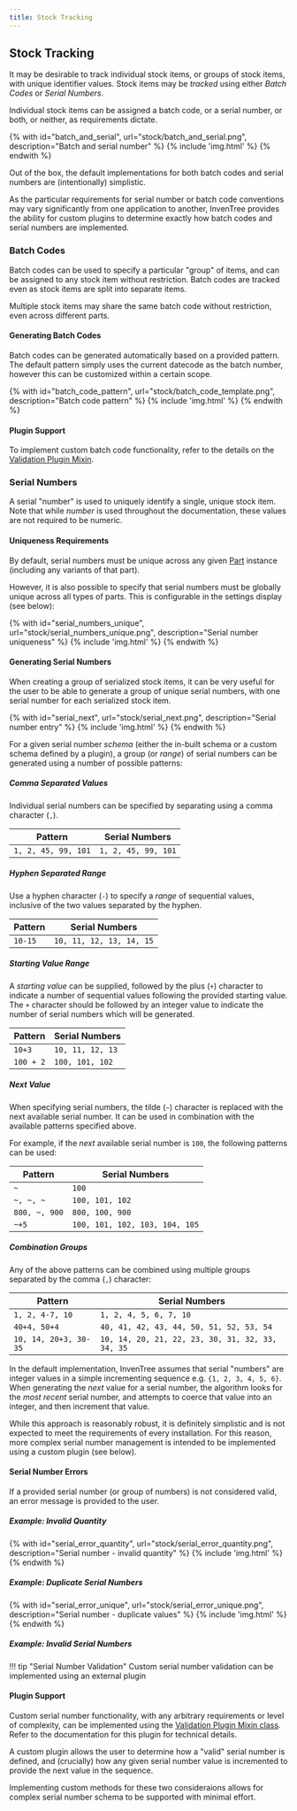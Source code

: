 ```yaml
---
title: Stock Tracking
---
```


## Stock Tracking

It may be desirable to track individual stock items, or groups of stock items, with unique identifier values. Stock items may be *tracked* using either *Batch Codes* or *Serial Numbers*.

Individual stock items can be assigned a batch code, or a serial number, or both, or neither, as requirements dictate.

{% with id="batch_and_serial", url="stock/batch_and_serial.png", description="Batch and serial number" %}
{% include 'img.html' %}
{% endwith %}

Out of the box, the default implementations for both batch codes and serial numbers are (intentionally) simplistic.

As the particular requirements for serial number or batch code conventions may vary significantly from one application to another, InvenTree provides the ability for custom plugins to determine exactly how batch codes and serial numbers are implemented.

### Batch Codes

Batch codes can be used to specify a particular "group" of items, and can be assigned to any stock item without restriction. Batch codes are tracked even as stock items are split into separate items.

Multiple stock items may share the same batch code without restriction, even across different parts.

#### Generating Batch Codes

Batch codes can be generated automatically based on a provided pattern. The default pattern simply uses the current datecode as the batch number, however this can be customized within a certain scope.

{% with id="batch_code_pattern", url="stock/batch_code_template.png", description="Batch code pattern" %}
{% include 'img.html' %}
{% endwith %}

#### Plugin Support

To implement custom batch code functionality, refer to the details on the [Validation Plugin Mixin](../extend/plugins/validation.md#batch-codes).

### Serial Numbers

A serial "number" is used to uniquely identify a single, unique stock item. Note that while *number* is used throughout the documentation, these values are not required to be numeric.

#### Uniqueness Requirements

By default, serial numbers must be unique across any given [Part](../part/part.md) instance (including any variants of that part).

However, it is also possible to specify that serial numbers must be globally unique across all types of parts. This is configurable in the settings display (see below):

{% with id="serial_numbers_unique", url="stock/serial_numbers_unique.png", description="Serial number uniqueness" %}
{% include 'img.html' %}
{% endwith %}

#### Generating Serial Numbers

When creating a group of serialized stock items, it can be very useful for the user to be able to generate a group of unique serial numbers, with one serial number for each serialized stock item.

{% with id="serial_next", url="stock/serial_next.png", description="Serial number entry" %}
{% include 'img.html' %}
{% endwith %}

For a given serial number *schema* (either the in-built schema or a custom schema defined by a plugin), a group (or *range*) of serial numbers can be generated using a number of possible patterns:

##### Comma Separated Values

Individual serial numbers can be specified by separating using a comma character (`,`).

| Pattern | Serial Numbers |
| --- | --- |
| `1, 2, 45, 99, 101` | `1, 2, 45, 99, 101` |

##### Hyphen Separated Range

Use a hyphen character (`-`) to specify a *range* of sequential values, inclusive of the two values separated by the hyphen.

| Pattern | Serial Numbers |
| --- | --- |
| `10-15` | `10, 11, 12, 13, 14, 15` |

##### Starting Value Range

A *starting value* can be supplied, followed by the plus (`+`) character to indicate a number of sequential values following the provided starting value. The `+` character should be followed by an integer value to indicate the number of serial numbers which will be generated.

| Pattern | Serial Numbers |
| --- | --- |
| `10+3` | `10, 11, 12, 13` |
| `100 + 2` | `100, 101, 102` |

##### Next Value

When specifying serial numbers, the tilde (`~`) character is replaced with the next available serial number. It can be used in combination with the available patterns specified above.

For example, if the *next* available serial number is `100`, the following patterns can be used:

| Pattern | Serial Numbers |
| --- | --- |
| `~` | `100` |
| `~, ~, ~` | `100, 101, 102` |
| `800, ~, 900` | `800, 100, 900` |
| `~+5` | `100, 101, 102, 103, 104, 105` |

##### Combination Groups

Any of the above patterns can be combined using multiple groups separated by the comma (`,`) character:

| Pattern | Serial Numbers |
| --- | --- |
| `1, 2, 4-7, 10` | `1, 2, 4, 5, 6, 7, 10` |
| `40+4, 50+4` | `40, 41, 42, 43, 44, 50, 51, 52, 53, 54` |
| `10, 14, 20+3, 30-35` | `10, 14, 20, 21, 22, 23, 30, 31, 32, 33, 34, 35` |

In the default implementation, InvenTree assumes that serial "numbers" are integer values in a simple incrementing sequence e.g. `{1, 2, 3, 4, 5, 6}`. When generating the *next* value for a serial number, the algorithm looks for the *most recent* serial number, and attempts to coerce that value into an integer, and then increment that value.

While this approach is reasonably robust, it is definitely simplistic and is not expected to meet the requirements of every installation. For this reason, more complex serial number management is intended to be implemented using a custom plugin (see below).

#### Serial Number Errors

If a provided serial number (or group of numbers) is not considered valid, an error message is provided to the user.

##### Example: Invalid Quantity

{% with id="serial_error_quantity", url="stock/serial_error_quantity.png", description="Serial number - invalid quantity" %}
{% include 'img.html' %}
{% endwith %}

##### Example: Duplicate Serial Numbers

{% with id="serial_error_unique", url="stock/serial_error_unique.png", description="Serial number - duplicate values" %}
{% include 'img.html' %}
{% endwith %}

##### Example: Invalid Serial Numbers

!!! tip "Serial Number Validation"
    Custom serial number validation can be implemented using an external plugin

#### Plugin Support

Custom serial number functionality, with any arbitrary requirements or level of complexity, can be implemented using the [Validation Plugin Mixin class](../extend/plugins/validation.md#serial-numbers). Refer to the documentation for this plugin for technical details.

A custom plugin allows the user to determine how a "valid" serial number is defined, and (crucially) how any given serial number value is incremented to provide the next value in the sequence.

Implementing custom methods for these two consideraions allows for complex serial number schema to be supported with minimal effort.

